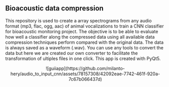 ## Bioacoustic data compression

This repository is used to create a array spectrograms from any audio format (mp3, flac, ogg, aac) of animal vocalizations to train a CNN classifier for bioacoustic monitoring project.
The objective is to be able to evaluate how well a classifier along the compressed data using all available data compression techniques perform compared with the original data. 
The data is always saved as a waveform (.wav). You can use any tools to convert the data but here we are created our own converter to facilitate the transformation of ultiples files in one click. This app is created with PyQt5.

<p align="center">
![guiiapp](https://github.com/milanto-hery/audio_to_input_cnn/assets/78157308/42092eae-7742-461f-920a-7c67b066437d)
</p>
